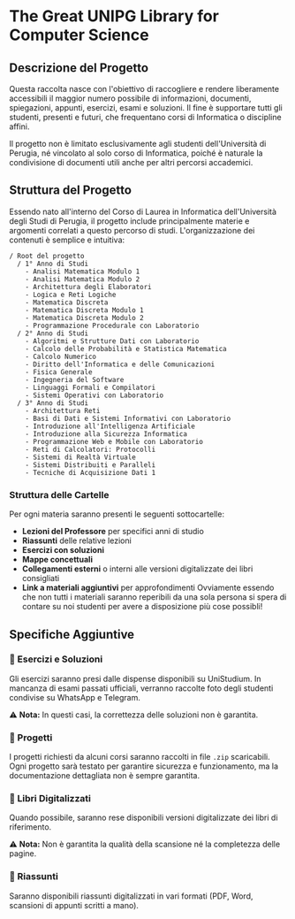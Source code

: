 # The Great UNIPG Library for Computer Science

## Descrizione del Progetto
Questa raccolta nasce con l'obiettivo di raccogliere e rendere liberamente accessibili il maggior numero possibile di informazioni, documenti, spiegazioni, appunti, esercizi, esami e soluzioni. Il fine è supportare tutti gli studenti, presenti e futuri, che frequentano corsi di Informatica o discipline affini.

Il progetto non è limitato esclusivamente agli studenti dell'Università di Perugia, né vincolato al solo corso di Informatica, poiché è naturale la condivisione di documenti utili anche per altri percorsi accademici.

## Struttura del Progetto
Essendo nato all'interno del Corso di Laurea in Informatica dell'Università degli Studi di Perugia, il progetto include principalmente materie e argomenti correlati a questo percorso di studi.
L'organizzazione dei contenuti è semplice e intuitiva:

```
/ Root del progetto
  / 1° Anno di Studi
    - Analisi Matematica Modulo 1
    - Analisi Matematica Modulo 2
    - Architettura degli Elaboratori
    - Logica e Reti Logiche
    - Matematica Discreta
    - Matematica Discreta Modulo 1
    - Matematica Discreta Modulo 2
    - Programmazione Procedurale con Laboratorio
  / 2° Anno di Studi
    - Algoritmi e Strutture Dati con Laboratorio
    - Calcolo delle Probabilità e Statistica Matematica
    - Calcolo Numerico
    - Diritto dell'Informatica e delle Comunicazioni
    - Fisica Generale
    - Ingegneria del Software
    - Linguaggi Formali e Compilatori
    - Sistemi Operativi con Laboratorio
  / 3° Anno di Studi
    - Architettura Reti
    - Basi di Dati e Sistemi Informativi con Laboratorio
    - Introduzione all'Intelligenza Artificiale
    - Introduzione alla Sicurezza Informatica
    - Programmazione Web e Mobile con Laboratorio
    - Reti di Calcolatori: Protocolli
    - Sistemi di Realtà Virtuale
    - Sistemi Distribuiti e Paralleli
    - Tecniche di Acquisizione Dati 1
```

### Struttura delle Cartelle
Per ogni materia saranno presenti le seguenti sottocartelle:
- **Lezioni del Professore** per specifici anni di studio
- **Riassunti** delle relative lezioni
- **Esercizi con soluzioni**
- **Mappe concettuali**
- **Collegamenti esterni** o interni alle versioni digitalizzate dei libri consigliati
- **Link a materiali aggiuntivi** per approfondimenti
Ovviamente essendo che non tutti i materiali saranno reperibili da una sola persona si spera di contare su noi studenti per avere a disposizione più cose possibli!
## Specifiche Aggiuntive

### 📌 Esercizi e Soluzioni
Gli esercizi saranno presi dalle dispense disponibili su UniStudium. In mancanza di esami passati ufficiali, verranno raccolte foto degli studenti condivise su WhatsApp e Telegram.

⚠ **Nota:** In questi casi, la correttezza delle soluzioni non è garantita.

### 📌 Progetti
I progetti richiesti da alcuni corsi saranno raccolti in file `.zip` scaricabili. Ogni progetto sarà testato per garantire sicurezza e funzionamento, ma la documentazione dettagliata non è sempre garantita.

### 📌 Libri Digitalizzati
Quando possibile, saranno rese disponibili versioni digitalizzate dei libri di riferimento.

⚠ **Nota:** Non è garantita la qualità della scansione né la completezza delle pagine.

### 📌 Riassunti
Saranno disponibili riassunti digitalizzati in vari formati (PDF, Word, scansioni di appunti scritti a mano).

